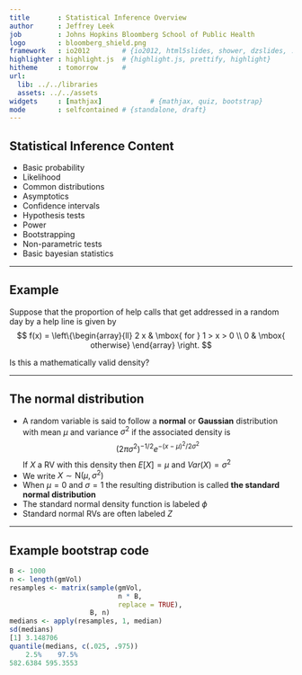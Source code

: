 ```yaml
---
title       : Statistical Inference Overview
author      : Jeffrey Leek
job         : Johns Hopkins Bloomberg School of Public Health
logo        : bloomberg_shield.png
framework   : io2012        # {io2012, html5slides, shower, dzslides, ...}
highlighter : highlight.js  # {highlight.js, prettify, highlight}
hitheme     : tomorrow      # 
url:
  lib: ../../libraries
  assets: ../../assets
widgets     : [mathjax]            # {mathjax, quiz, bootstrap}
mode        : selfcontained # {standalone, draft}
---
```


## Statistical Inference Content

* Basic probability
* Likelihood
* Common distributions
* Asymptotics
* Confidence intervals
* Hypothesis tests
* Power
* Bootstrapping
* Non-parametric tests
* Basic bayesian statistics

---

## Example

Suppose that the proportion of help calls that get addressed in
a random day by a help line is given by
$$
f(x) = \left\{\begin{array}{ll}
    2 x & \mbox{ for } 1 > x > 0 \\
    0                 & \mbox{ otherwise} 
\end{array} \right. 
$$

Is this a mathematically valid density?

---

## The normal distribution

- A random variable is said to follow a **normal** or **Gaussian** distribution with mean $\mu$ and variance $\sigma^2$ if the associated density is
  $$
  (2\pi \sigma^2)^{-1/2}e^{-(x - \mu)^2/2\sigma^2}
  $$
  If $X$ a RV with this density then $E[X] = \mu$ and $Var(X) = \sigma^2$
- We write $X\sim \mbox{N}(\mu, \sigma^2)$
- When $\mu = 0$ and $\sigma = 1$ the resulting distribution is called **the standard normal distribution**
- The standard normal density function is labeled $\phi$
- Standard normal RVs are often labeled $Z$

---

## Example bootstrap code

```r
B <- 1000
n <- length(gmVol)
resamples <- matrix(sample(gmVol,
                           n * B,
                           replace = TRUE),
                    B, n)
medians <- apply(resamples, 1, median)
sd(medians)
[1] 3.148706
quantile(medians, c(.025, .975))
    2.5%    97.5% 
582.6384 595.3553 
```
